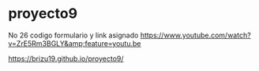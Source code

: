 # proyecto9
No 26 codigo formulario y link asignado https://www.youtube.com/watch?v=ZrE5Rm3BGLY&amp;feature=youtu.be

 https://brizu19.github.io/proyecto9/
 

